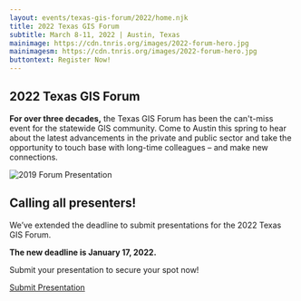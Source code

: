 ```yaml
---
layout: events/texas-gis-forum/2022/home.njk
title: 2022 Texas GIS Forum
subtitle: March 8-11, 2022 | Austin, Texas
mainimage: https://cdn.tnris.org/images/2022-forum-hero.jpg
mainimagesm: https://cdn.tnris.org/images/2022-forum-hero.jpg
buttontext: Register Now!
---
```


<head>
<link rel="preconnect" href="https://fonts.googleapis.com">
<link rel="preconnect" href="https://fonts.gstatic.com" crossorigin>
<link href="https://fonts.googleapis.com/css2?family=DM+Sans:ital,wght@0,400;0,500;0,700;1,400;1,500;1,700&display=swap" rel="stylesheet">
</head>

<section class="hero">
  <div class="intro">
    <h1 class="forum-2022-h1">2022 Texas GIS Forum</h1>
    <p class="lead"><strong>For over three decades,</strong> the Texas GIS Forum has been the   can't-miss event for the statewide GIS community. Come to Austin this spring to hear about the  latest advancements in the private and public sector and take the opportunity to touch base  with long-time colleagues – and make new connections.</p>
  </div>
  <!-- <div>
    <a class="button-primary" 
       href="https://events.eply.com/2022GISForumSponsorApplication">
      Register</a>
  </div> -->
</section>
<section class="presentation-call">
  <div class = "presentation-image">
      <img src ="https://cdn.tnris.org/images/003_th.jpg" alt="2019 Forum Presentation">
  </div>
  <div class ="presentation-text">
    <h2 class="forum-2022-h2">Calling all presenters!</h2>
    <p>We’ve extended the deadline to submit presentations for the 2022 Texas GIS Forum.</p>
    <p><strong>The new deadline is January 17, 2022.</strong></p>
    <p>Submit your presentation to secure your spot now!</p>
    <a class="button-primary" 
    href="https://app.smartsheet.com/b/form/55bb09cb297548f5bcca7aed6a676db7">
     <i class="fa fa-pencil" aria-hidden="true"></i>Submit Presentation 
    </a>
  </div>
</section>